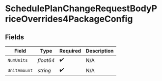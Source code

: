 # SchedulePlanChangeRequestBodyPriceOverrides4PackageConfig


## Fields

| Field              | Type               | Required           | Description        |
| ------------------ | ------------------ | ------------------ | ------------------ |
| `NumUnits`         | *float64*          | :heavy_check_mark: | N/A                |
| `UnitAmount`       | *string*           | :heavy_check_mark: | N/A                |